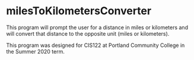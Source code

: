 # milesToKilometersConverter
This program will prompt the user for a distance in miles or kilometers and will convert that distance to the opposite unit (miles or kilometers).

This program was designed for CIS122 at Portland Community College in the Summer 2020 term.
